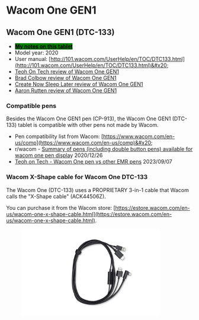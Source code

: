 # Wacom One GEN1

## Wacom One GEN1 (DTC-133)

* [<mark style="background-color:green;">**My notes on this tablet**</mark>](7p-notes-wacom-one-gen1-dtc-133.md)
* Model year: 2020
* User manual: [http://101.wacom.com/UserHelp/en/TOC/DTC133.html](http://101.wacom.com/UserHelp/en/TOC/DTC133.html)&#x20;
* [Teoh On Tech review of Wacom One GEN1](https://www.youtube.com/watch?v=Hv2dpHkLAOE)
* [Brad Colbow review of Wacom One GEN1](https://www.youtube.com/watch?v=EFvpOWZDGUU) &#x20;
* [Create Now Sleep Later review of Wacom One GEN1](https://youtu.be/VPbAUF7AZhA) &#x20;
* [Aaron Rutten review of Wacom One GEN1](https://www.youtube.com/watch?v=D4DFFH-hPr8) &#x20;

### Compatible pens

Besides the Wacom One GEN1 pen (CP-913), the Wacom One GEN1 (DTC-133) tablet is compatible with other pens not made by Wacom. &#x20;

* Pen compatibility list from Wacom: [https://www.wacom.com/en-us/comp](https://www.wacom.com/en-us/comp)&#x20;
* r/wacom - [Summary of pens (including double button pens) available for wacom one pen displa](https://www.reddit.com/r/wacom/comments/kkfip3/summary\_of\_pens\_including\_double\_button\_pens/)y 2020/12/26
* [Teoh on Tech - Wacom One pen vs other EMR pens](https://www.youtube.com/watch?v=rCXvaMhW3xI) 2023/09/07&#x20;

### Wacom X-Shape cable for Wacom One DTC-133

The Wacom One (DTC-133) uses a PROPRIETARY 3-in-1 cable that Wacom calls the "X-Shape cable" (ACK44506Z).

You can purchase it from the Wacom store: [https://estore.wacom.com/en-us/wacom-one-x-shape-cable.html](https://estore.wacom.com/en-us/wacom-one-x-shape-cable.html).



<div align="left">

<figure><img src="../../../.gitbook/assets/ack44506z_main (2).jpg" alt="" width="375"><figcaption></figcaption></figure>

</div>

